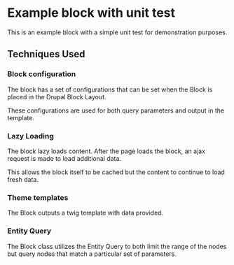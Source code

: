 # Example block with unit test

This is an example block with a simple unit test for demonstration purposes.

## Techniques Used

### Block configuration

The block has a set of configurations that can be set when
the Block is placed in the Drupal Block Layout.

These configurations are used for both query parameters and
output in the template.

### Lazy Loading

The block lazy loads content.
After the page loads the block, an ajax request is made
to load additional data.

This allows the block itself to be cached but the content
to continue to load fresh data.

### Theme templates

The Block outputs a twig template with data provided.

### Entity Query

The Block class utilizes the Entity Query to both limit
the range of the nodes but query nodes that match
a particular set of parameters.

